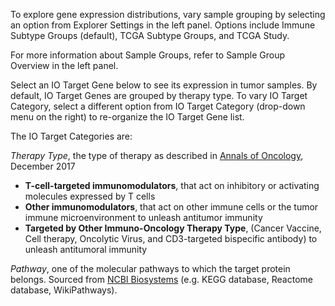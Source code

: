 To explore gene expression distributions, vary sample grouping by selecting an option from Explorer Settings in the left panel. 
Options include Immune Subtype Groups (default), TCGA Subtype Groups, and TCGA Study.

For more information about Sample Groups, refer to Sample Group Overview in the left panel.

Select an IO Target Gene below to see its expression in tumor samples. 
By default, IO Target Genes are grouped by therapy type. 
To vary IO Target Category, select a different option from IO Target Category (drop-down menu on the right) to re-organize the IO Target Gene list.

The IO Target Categories are:

*Therapy Type*, the type of therapy as described in [Annals of Oncology](href="https://academic.oup.com/annonc/article/29/1/84/4693829), December 2017

- **T-cell-targeted immunomodulators**, that act on inhibitory or activating molecules expressed by T cells
- **Other immunomodulators**, that act on other immune cells or the tumor immune microenvironment to unleash antitumor immunity
- **Targeted by Other Immuno-Oncology Therapy Type**, (Cancer Vaccine, Cell therapy, Oncolytic Virus, and CD3-targeted bispecific antibody) to unleash antitumoral immunity

*Pathway*, one of the molecular pathways to which the target protein belongs.
Sourced from [NCBI Biosystems](href="https://www.ncbi.nlm.nih.gov/biosystems/) (e.g. KEGG database, Reactome database, WikiPathways).

